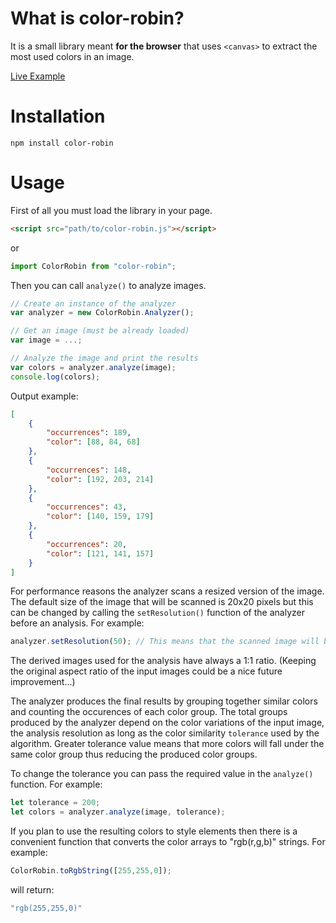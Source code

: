 # What is color-robin?

It is a small library meant **for the browser** that uses `<canvas>` to extract the most used colors in an image.

<a href="https://projects.ptrgast.com/color-robin/">Live Example</a>

# Installation

```
npm install color-robin
```

# Usage

First of all you must load the library in your page.

```html
<script src="path/to/color-robin.js"></script>
```
or

```javascript
import ColorRobin from "color-robin";
```

Then you can call `analyze()` to analyze images.

```javascript
// Create an instance of the analyzer
var analyzer = new ColorRobin.Analyzer();

// Get an image (must be already loaded)
var image = ...;

// Analyze the image and print the results
var colors = analyzer.analyze(image);
console.log(colors);
```

Output example:

```json
[
    {
        "occurrences": 189,
        "color": [88, 84, 68]
    },
    {
        "occurrences": 148,
        "color": [192, 203, 214]
    },
    {
        "occurrences": 43,
        "color": [140, 159, 179]
    },
    {
        "occurrences": 20,
        "color": [121, 141, 157]
    }
]
```

For performance reasons the analyzer scans a resized version of the image. The default size of the image that will be scanned is 20x20 pixels but this can be changed by calling the `setResolution()` function of the analyzer before an analysis. For example:

```javascript
analyzer.setResolution(50); // This means that the scanned image will be 50x50
```
The derived images used for the analysis have always a 1:1 ratio. (Keeping the original aspect ratio of the input images could be a nice future improvement...)

The analyzer produces the final results by grouping together similar colors and counting the occurences of each color group. The total groups produced by the analyzer depend on the color variations of the input image, the analysis resolution as long as the color similarity `tolerance` used by the algorithm. Greater tolerance value means that more colors will fall under the same color group thus reducing the produced color groups.

To change the tolerance you can pass the required value in the `analyze()` function. For example:

```javascript
let tolerance = 200;
let colors = analyzer.analyze(image, tolerance);
```

If you plan to use the resulting colors to style elements then there is a convenient function that converts the color arrays to "rgb(r,g,b)" strings. For example:

```javascript
ColorRobin.toRgbString([255,255,0]);
```

will return:

```javascript
"rgb(255,255,0)"
```
